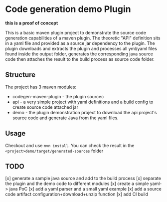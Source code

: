 # Code generation demo Plugin
**this is a proof of concept**

This is a basic maven plugin project to demonstrate the source code generation capabilities of a maven plugin. The theoretic "API" definition sits in a yaml file and provided
as a source jar dependency to the plugin. The plugin downloads and extracts the plugin and processes all yml/yaml files found inside the output folder, generates the corresponding
java source code then attaches the result to the build process as source code folder.

## Structure
The project has 3 maven modules:
* codegen-maven-plugin - the plugin sourcec
* api - a very simple project with yaml definitions and a build config to create source code attached jar 
* demo - the plugin demonstration project to download the api project's source code and generate Java from the yaml files.

## Usage
Checkout and use ```mvn install```. You can check the result in the ```<project>demo/target/generated-sources``` folder

## TODO
[x] generate a sample java source and add to the build process
[x] separate the plugin and the demo code to different modules
[x] create a simple yaml-> java PoC
[x] add a yaml parser and a small yaml example
[x] add a source code artifact configuration+download+unzip function
[x] add CI build
